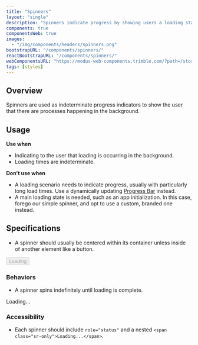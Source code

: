 ```yaml
---
title: "Spinners"
layout: "single"
description: "Spinners indicate progress by showing users a loading state."
components: true
componentsWeb: true
images:
  - "/img/components/headers/spinners.png"
bootstrapURL: "/components/spinners/"
reactBootstrapURL: "/components/spinners/"
webComponentsURL: "https://modus-web-components.trimble.com/?path=/story/components-spinner--default"
tags: [styles]
---
```


## Overview

Spinners are used as indeterminate progress indicators to show the user that there are processes happening in the background.

## Usage

**Use when**

- Indicating to the user that loading is occurring in the background.
- Loading times are indeterminate.

**Don't use when**

- A loading scenario needs to indicate progress, usually with particularly long load times. Use a dynamically updating [Progress Bar](/components/web/progress-bars/) instead.
- A main loading state is needed, such as an app initialization. In this case, forego our simple spinner, and opt to use a custom, branded one instead.

## Specifications

- A spinner should usually be centered within its container unless inside of another element like a button.

<div class="guide-example-block d-inline-block">
  <div class="guide-sample">
    <button type="button" class="btn btn-primary display-active" disabled>
      <span
        class="spinner-border mr-1"
        style="height: 16px; width: 16px; color: #fff"></span>
      Loading
    </button>
  </div>
</div>

### Behaviors

- A spinner spins indefinitely until loading is complete.

<div class="guide-example-block d-inline-block">
  <div class="guide-sample text-center text-primary">
    <div class="spinner-border"></div>
    <div class="h2 text-primary mt-3">Loading...</div>
  </div>
</div>

### Accessibility

- Each spinner should include `role="status"` and a nested `<span class="sr-only">Loading...</span>`.

<style>
[data-theme="dark"] .guide-sample .h2 {
  color: #fff !important;
}
</style>
